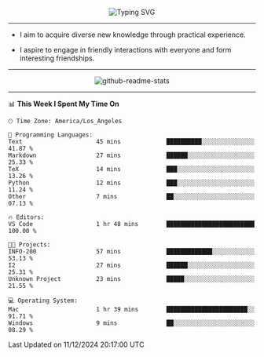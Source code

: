 <p align="center">
  <img src="https://readme-typing-svg.demolab.com?font=Fira+Code&weight=500&size=32&duration=2500&pause=1600&center=true&vCenter=true&random=false&width=1024&height=64&lines=Hi+there+%F0%9F%91%8B;I'm+delighted+you+could+make+it+here+%F0%9F%8E%89;I'm+Harry%2C+a+college+student+still+finding+my+way" alt="Typing SVG" />
</p>


---


- I aim to acquire diverse new knowledge through practical experience.

- I aspire to engage in friendly interactions with everyone and form interesting friendships.


---


<p align="center">
  <img src="https://github-readme-stats.vercel.app/api?username=Harry-Jing&show_icons=true" alt="github-readme-stats"/>
</p>


---

<!--START_SECTION:waka-->
📊 **This Week I Spent My Time On** 

```text
🕑︎ Time Zone: America/Los_Angeles

💬 Programming Languages: 
Text                     45 mins             ██████████░░░░░░░░░░░░░░░   41.87 % 
Markdown                 27 mins             ██████░░░░░░░░░░░░░░░░░░░   25.33 % 
TeX                      14 mins             ███░░░░░░░░░░░░░░░░░░░░░░   13.26 % 
Python                   12 mins             ███░░░░░░░░░░░░░░░░░░░░░░   11.24 % 
Other                    7 mins              ██░░░░░░░░░░░░░░░░░░░░░░░   07.13 % 

🔥 Editors: 
VS Code                  1 hr 48 mins        █████████████████████████   100.00 % 

🐱‍💻 Projects: 
INFO-200                 57 mins             █████████████░░░░░░░░░░░░   53.13 % 
I2                       27 mins             ██████░░░░░░░░░░░░░░░░░░░   25.31 % 
Unknown Project          23 mins             █████░░░░░░░░░░░░░░░░░░░░   21.55 % 

💻 Operating System: 
Mac                      1 hr 39 mins        ███████████████████████░░   91.71 % 
Windows                  9 mins              ██░░░░░░░░░░░░░░░░░░░░░░░   08.29 % 
```


 Last Updated on 11/12/2024 20:17:00 UTC
<!--END_SECTION:waka-->
